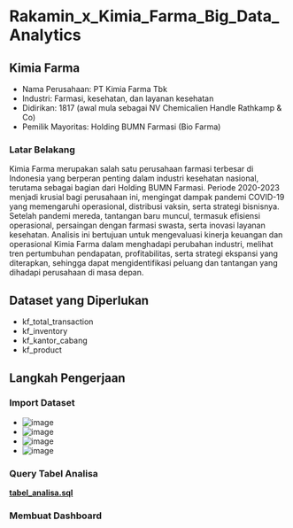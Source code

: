 # Rakamin_x_Kimia_Farma_Big_Data_Analytics

## Kimia Farma
* Nama Perusahaan: PT Kimia Farma Tbk
* Industri: Farmasi, kesehatan, dan layanan kesehatan
* Didirikan: 1817 (awal mula sebagai NV Chemicalien Handle Rathkamp & Co)
* Pemilik Mayoritas: Holding BUMN Farmasi (Bio Farma)

### Latar Belakang
Kimia Farma merupakan salah satu perusahaan farmasi terbesar di Indonesia yang berperan penting dalam industri kesehatan nasional, terutama sebagai bagian dari Holding BUMN Farmasi. Periode 2020-2023 menjadi krusial bagi perusahaan ini, mengingat dampak pandemi COVID-19 yang memengaruhi operasional, distribusi vaksin, serta strategi bisnisnya. Setelah pandemi mereda, tantangan baru muncul, termasuk efisiensi operasional, persaingan dengan farmasi swasta, serta inovasi layanan kesehatan. Analisis ini bertujuan untuk mengevaluasi kinerja keuangan dan operasional Kimia Farma dalam menghadapi perubahan industri, melihat tren pertumbuhan pendapatan, profitabilitas, serta strategi ekspansi yang diterapkan, sehingga dapat mengidentifikasi peluang dan tantangan yang dihadapi perusahaan di masa depan.

## Dataset yang Diperlukan
* kf_total_transaction
* kf_inventory
* kf_kantor_cabang
* kf_product

## Langkah Pengerjaan

### Import Dataset
*  ![image](https://github.com/user-attachments/assets/bb779b21-1bd4-4c9c-ad32-4433e3f6dfd2)
*  ![image](https://github.com/user-attachments/assets/d3089309-5fd0-4ed0-ac77-cbed7408653c)
*  ![image](https://github.com/user-attachments/assets/2262d93c-bd84-4fc8-bd8e-f22251abd282)
*  ![image](https://github.com/user-attachments/assets/3de9c9f9-0b36-41e5-bca4-2f7c0f33ba3b)

### Query Tabel Analisa
[**tabel_analisa.sql**](https://github.com/Iqbalkamal/Rakamin-x-Kimia-Farma-Big-Data-Analytics/blob/a0b95b503cf235fa898cddccbfe05f69a6f19b3a/tabel_analisa.sql)

### Membuat Dashboard

